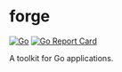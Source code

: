# forge

<!-- aaronellington/stencil -->
[![Go](https://github.com/kyberbits/forge/actions/workflows/go.yml/badge.svg)](https://github.com/kyberbits/forge/actions/workflows/go.yml) [![Go Report Card](https://goreportcard.com/badge/github.com/kyberbits/forge)](https://goreportcard.com/report/github.com/kyberbits/forge)
<!-- aaronellington/stencil -->

A toolkit for Go applications.
